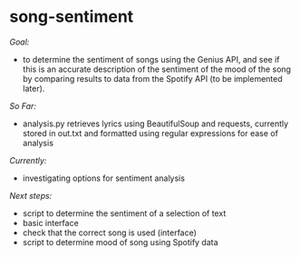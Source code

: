 # song-sentiment

*Goal:*
- to determine the sentiment of songs using the Genius API, and see if this is an accurate description of the sentiment of the mood of the song by comparing results to data from the Spotify API (to be implemented later).

*So Far:*
- analysis.py retrieves lyrics using BeautifulSoup and requests, currently stored in out.txt and formatted using regular expressions for ease of analysis

*Currently:* 
- investigating options for sentiment analysis

*Next steps:*
- script to determine the sentiment of a selection of text
- basic interface
- check that the correct song is used (interface)
- script to determine mood of song using Spotify data
